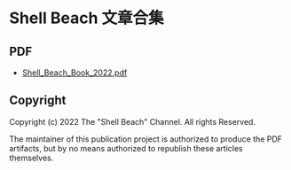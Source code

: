 # Shell Beach 文章合集

## PDF

- [Shell_Beach_Book_2022.pdf](https://oss.udon.pw:2096/p/shellbeach/Shell_Beach_Book_2022.pdf-0341ec77438c523dde38bc1dbb94e4b9.pdf)

## Copyright

Copyright (c) 2022 The "Shell Beach" Channel. All rights Reserved.

The maintainer of this publication project is authorized to produce the PDF artifacts, but by no means authorized to republish these articles themselves.
